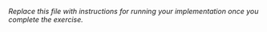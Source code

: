 _Replace this file with instructions for running your implementation once you complete the exercise._
